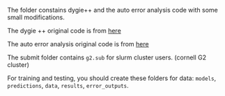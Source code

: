 The folder constains dygie++ and the auto error analysis code with some small modifications.

The dygie ++ original code is from [here](https://github.com/dwadden/dygiepp)

The auto error analysis original code is from [here](https://github.com/IceJinx33/auto-err-template-fill)

The submit folder contains `g2.sub` for slurm cluster users. (cornell G2 cluster)

For training and testing, you should create these folders for data: `models`, `predictions`, `data`, `results`, `error_outputs`.
